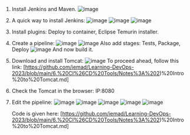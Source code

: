1) Install Jenkins and Maven.
   ![image](https://github.com/iemad/Learning-DevOps-2023/assets/17620076/62415645-44f1-4b74-a636-bd143ff1ac06)
2) A quick way to install Jenkins:
   ![image](https://github.com/iemad/Learning-DevOps-2023/assets/17620076/7c9b706a-88a4-4a1d-a23b-233efc9336bd)
   ![image](https://github.com/iemad/Learning-DevOps-2023/assets/17620076/c73d4a77-99a1-4387-8fc6-1bb006ad9d5c)
   ![image](https://github.com/iemad/Learning-DevOps-2023/assets/17620076/4e732832-4c1f-43e9-9daa-df144f8729d0)
3) Install plugins: Deploy to container, Eclipse Temurin installer.
4) Create a pipeline:
   ![image](https://github.com/iemad/Learning-DevOps-2023/assets/17620076/6916d263-00d1-4097-b02f-ca93c6fa5120)
   ![image](https://github.com/iemad/Learning-DevOps-2023/assets/17620076/7525684f-c039-493d-89c5-038898b0e6ba)
   Also add stages: Tests, Package, Deploy
   ![image](https://github.com/iemad/Learning-DevOps-2023/assets/17620076/b094f994-6eee-4df9-a0fa-b0fa460b29ac)
   And now build it.
5) Download and install Tomcat:
   ![image](https://github.com/iemad/Learning-DevOps-2023/assets/17620076/a9f3eff2-a697-43ea-a49c-b3b4e8b37ff0)
   To proceed ahead, follow this link: [https://github.com/iemad/Learning-DevOps-2023/blob/main/6.%20CI%26CD%20Tools/Notes%3A%202)%20Intro%20to%20Tomcat.md]
6) Check the Tomcat in the browser: IP:8080
7) Edit the pipeline:
   ![image](https://github.com/iemad/Learning-DevOps-2023/assets/17620076/bd893152-6fed-4bd6-aa3b-bff80cfd4f69)
   ![image](https://github.com/iemad/Learning-DevOps-2023/assets/17620076/8829713c-73f1-4ecf-832f-e8ecaeafe06d)
   ![image](https://github.com/iemad/Learning-DevOps-2023/assets/17620076/ea99937a-a6ba-4f99-8e4d-cd12dd81386a)
   ![image](https://github.com/iemad/Learning-DevOps-2023/assets/17620076/1391f8e2-ec67-4649-b0d1-c204000f84a2)
   ![image](https://github.com/iemad/Learning-DevOps-2023/assets/17620076/f69678a8-16e3-4f0a-8f74-698a11a4b302)
   



   Code is given here: [https://github.com/iemad/Learning-DevOps-2023/blob/main/6.%20CI%26CD%20Tools/Notes%3A%202)%20Intro%20to%20Tomcat.md]
   
